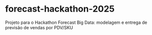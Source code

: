 # forecast-hackathon-2025
Projeto para o Hackathon Forecast Big Data: modelagem e entrega de previsão de vendas por PDV/SKU
